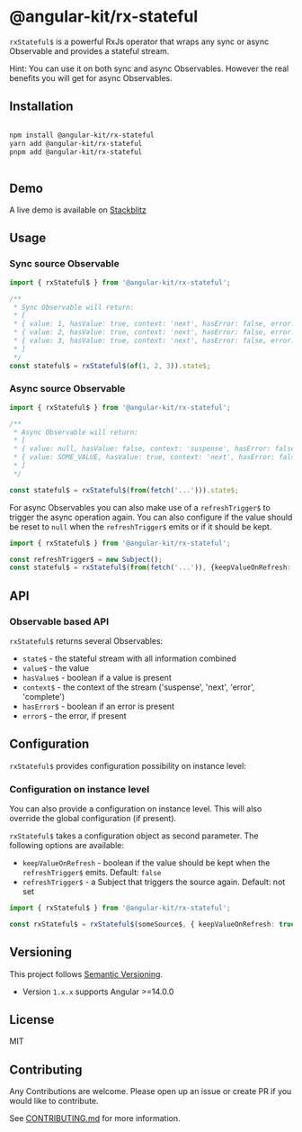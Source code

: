# @angular-kit/rx-stateful

`rxStateful$` is a powerful RxJs operator that wraps any sync or async Observable and provides a
stateful stream.

Hint: You can use it on both sync and async Observables. However the real benefits you will get for async Observables.

## Installation
```bash

npm install @angular-kit/rx-stateful
yarn add @angular-kit/rx-stateful
pnpm add @angular-kit/rx-stateful
  
  ```
## Demo
A live demo is available on [Stackblitz](https://stackblitz.com/edit/stackblitz-starters-l9nwsp?file=src%2Fmain.ts)

## Usage

### Sync source Observable
```typescript
import { rxStateful$ } from '@angular-kit/rx-stateful';

/**
 * Sync Observable will return: 
 * [
 * { value: 1, hasValue: true, context: 'next', hasError: false, error: undefined },
 * { value: 2, hasValue: true, context: 'next', hasError: false, error: undefined },
 * { value: 3, hasValue: true, context: 'next', hasError: false, error: undefined },
 * ]
 */
const stateful$ = rxStateful$(of(1, 2, 3)).state$;
```

### Async source Observable
```typescript
import { rxStateful$ } from '@angular-kit/rx-stateful';

/**
 * Async Observable will return: 
 * [
 * { value: null, hasValue: false, context: 'suspense', hasError: false, error: undefined },
 * { value: SOME_VALUE, hasValue: true, context: 'next', hasError: false, error: undefined },
 * ]
 */

const stateful$ = rxStateful$(from(fetch('...'))).state$;
```

For async Observables you can also make use of a `refreshTrigger$` to trigger the async operation again. You can 
also configure if the value should be reset to `null` when the `refreshTrigger$` emits or if it should be kept.

```typescript
import { rxStateful$ } from '@angular-kit/rx-stateful';

const refreshTrigger$ = new Subject();
const stateful$ = rxStateful$(from(fetch('...')), {keepValueOnRefresh: true, refreshTrigger$}).state$;
```

## API
### Observable based API
`rxStateful$` returns several Observables:
- `state$` - the stateful stream with all information combined
- `value$` - the value
- `hasValue$` - boolean if a value is present
- `context$` - the context of the stream ('suspense', 'next', 'error', 'complete')
- `hasError$` - boolean if an error is present
- `error$` - the error, if present


## Configuration
`rxStateful$` provides configuration possibility on instance level:

### Configuration on instance level

You can also provide a configuration on instance level. This will also override the global configuration (if present).

`rxStateful$` takes a configuration object as second parameter. The following options are available:
- `keepValueOnRefresh` - boolean if the value should be kept when the `refreshTrigger$` emits. Default: `false`
- `refreshTrigger$` - a Subject that triggers the source again. Default: not set

```typescript
import { rxStateful$ } from '@angular-kit/rx-stateful';

const rxStateful$ = rxStateful$(someSource$, { keepValueOnRefresh: true });
```

## Versioning
This project follows [Semantic Versioning](https://semver.org/).

- Version `1.x.x` supports Angular >=14.0.0

## License
MIT

## Contributing
Any Contributions are welcome. Please open up an issue or create PR if you would like to contribute.

See [CONTRIBUTING.md](../../CONTRIBUTING.md) for more information.
